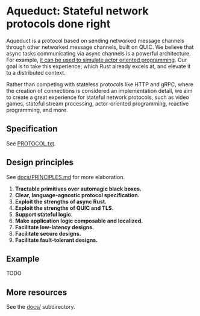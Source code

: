 
# Aqueduct: Stateful network protocols done right

Aqueduct is a protocol based on sending networked message channels through
other networked message channels, built on QUIC. We believe that async tasks
communicating via async channels is a powerful architecture. For example,
[it can be used to simulate actor oriented programming][1]. Our goal is to take
this experience, which Rust already excels at, and elevate it to a distributed
context.

[1]: https://ryhl.io/blog/actors-with-tokio/

Rather than competing with stateless protocols like HTTP and gRPC, where the
creation of connections is considered an implementation detail, we aim to
create a great experience for stateful network protocols, such as video games,
stateful stream processing, actor-oriented programming, reactive programming,
and more.

## Specification

See [PROTOCOL.txt](PROTOCOL.txt).

## Design principles

See [docs/PRINCIPLES.md](PROTOCOL.txt) for more elaboration.

1. **Tractable primitives over automagic black boxes.**
2. **Clear, language-agnostic protocol specification.**
3. **Exploit the strengths of async Rust.**
4. **Exploit the strengths of QUIC and TLS.**
5. **Support stateful logic.**
6. **Make application logic composable and localized.**
7. **Facilitate low-latency designs.**
8. **Facilitate secure designs.**
9. **Facilitate fault-tolerant designs.**

## Example

TODO

## More resources

See the [docs/](docs) subdirectory.
